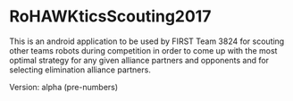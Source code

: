 # RoHAWKticsScouting2017

This is an android application to be used by FIRST Team 3824 for scouting other teams 
robots during competition in order to come up with the most optimal strategy for any given 
alliance partners and opponents and for selecting elimination alliance partners.

Version: alpha (pre-numbers)
